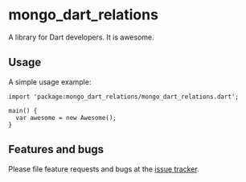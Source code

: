 # mongo_dart_relations

A library for Dart developers. It is awesome.

## Usage

A simple usage example:

    import 'package:mongo_dart_relations/mongo_dart_relations.dart';

    main() {
      var awesome = new Awesome();
    }

## Features and bugs

Please file feature requests and bugs at the [issue tracker][tracker].

[tracker]: http://example.com/issues/replaceme
